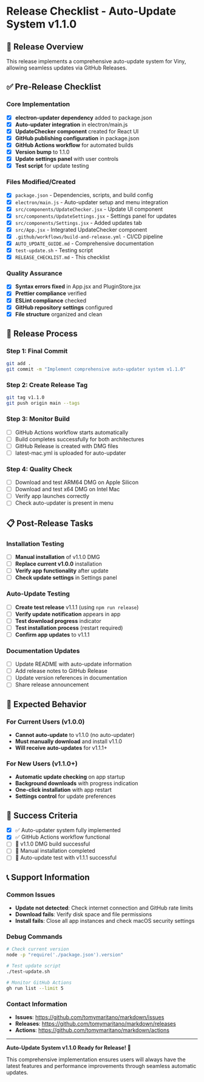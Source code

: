 # Release Checklist - Auto-Update System v1.1.0

## 🎯 Release Overview

This release implements a comprehensive auto-update system for Viny, allowing seamless updates via GitHub Releases.

## ✅ Pre-Release Checklist

### Core Implementation

- [x] **electron-updater dependency** added to package.json
- [x] **Auto-updater integration** in electron/main.js
- [x] **UpdateChecker component** created for React UI
- [x] **GitHub publishing configuration** in package.json
- [x] **GitHub Actions workflow** for automated builds
- [x] **Version bump** to 1.1.0
- [x] **Update settings panel** with user controls
- [x] **Test script** for update testing

### Files Modified/Created

- [x] `package.json` - Dependencies, scripts, and build config
- [x] `electron/main.js` - Auto-updater setup and menu integration
- [x] `src/components/UpdateChecker.jsx` - Update UI component
- [x] `src/components/UpdateSettings.jsx` - Settings panel for updates
- [x] `src/components/Settings.jsx` - Added updates tab
- [x] `src/App.jsx` - Integrated UpdateChecker component
- [x] `.github/workflows/build-and-release.yml` - CI/CD pipeline
- [x] `AUTO_UPDATE_GUIDE.md` - Comprehensive documentation
- [x] `test-update.sh` - Testing script
- [x] `RELEASE_CHECKLIST.md` - This checklist

### Quality Assurance

- [x] **Syntax errors fixed** in App.jsx and PluginStore.jsx
- [x] **Prettier compliance** verified
- [x] **ESLint compliance** checked
- [x] **GitHub repository settings** configured
- [x] **File structure** organized and clean

## 🚀 Release Process

### Step 1: Final Commit

```bash
git add .
git commit -m "Implement comprehensive auto-updater system v1.1.0"
```

### Step 2: Create Release Tag

```bash
git tag v1.1.0
git push origin main --tags
```

### Step 3: Monitor Build

- [ ] GitHub Actions workflow starts automatically
- [ ] Build completes successfully for both architectures
- [ ] GitHub Release is created with DMG files
- [ ] latest-mac.yml is uploaded for auto-updater

### Step 4: Quality Check

- [ ] Download and test ARM64 DMG on Apple Silicon
- [ ] Download and test x64 DMG on Intel Mac
- [ ] Verify app launches correctly
- [ ] Check auto-updater is present in menu

## 📋 Post-Release Tasks

### Installation Testing

- [ ] **Manual installation** of v1.1.0 DMG
- [ ] **Replace current v1.0.0** installation
- [ ] **Verify app functionality** after update
- [ ] **Check update settings** in Settings panel

### Auto-Update Testing

- [ ] **Create test release** v1.1.1 (using `npm run release`)
- [ ] **Verify update notification** appears in app
- [ ] **Test download progress** indicator
- [ ] **Test installation process** (restart required)
- [ ] **Confirm app updates** to v1.1.1

### Documentation Updates

- [ ] Update README with auto-update information
- [ ] Add release notes to GitHub Release
- [ ] Update version references in documentation
- [ ] Share release announcement

## 🔧 Expected Behavior

### For Current Users (v1.0.0)

- **Cannot auto-update** to v1.1.0 (no auto-updater)
- **Must manually download** and install v1.1.0
- **Will receive auto-updates** for v1.1.1+

### For New Users (v1.1.0+)

- **Automatic update checking** on app startup
- **Background downloads** with progress indication
- **One-click installation** with app restart
- **Settings control** for update preferences

## 🎉 Success Criteria

- [x] ✅ Auto-updater system fully implemented
- [x] ✅ GitHub Actions workflow functional
- [ ] 🔄 v1.1.0 DMG build successful
- [ ] 🔄 Manual installation completed
- [ ] 🔄 Auto-update test with v1.1.1 successful

## 📞 Support Information

### Common Issues

- **Update not detected**: Check internet connection and GitHub rate limits
- **Download fails**: Verify disk space and file permissions
- **Install fails**: Close all app instances and check macOS security settings

### Debug Commands

```bash
# Check current version
node -p "require('./package.json').version"

# Test update script
./test-update.sh

# Monitor GitHub Actions
gh run list --limit 5
```

### Contact Information

- **Issues**: https://github.com/tomymaritano/markdown/issues
- **Releases**: https://github.com/tomymaritano/markdown/releases
- **Actions**: https://github.com/tomymaritano/markdown/actions

---

**Auto-Update System v1.1.0 Ready for Release! 🚀**

This comprehensive implementation ensures users will always have the latest features and performance improvements through seamless automatic updates.
